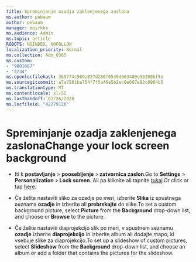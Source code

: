 ```yaml
---
title: Spreminjanje ozadja zaklenjenega zaslona
ms.author: pebaum
author: pebaum
manager: mnirkhe
ms.audience: Admin
ms.topic: article
ROBOTS: NOINDEX, NOFOLLOW
localization_priority: Normal
ms.collection: Adm_O365
ms.custom:
- "9001667"
- "3734"
ms.openlocfilehash: 369774c569a027d206f05494663409e36390bf5e
ms.sourcegitcommit: a7a7581ba754f7f5a46e5b2ec0e667e82c8964b5
ms.translationtype: MT
ms.contentlocale: sl-SI
ms.lasthandoff: 02/26/2020
ms.locfileid: "42279120"
---
```

# <a name="change-your-lock-screen-background"></a><span data-ttu-id="8007d-102">Spreminjanje ozadja zaklenjenega zaslona</span><span class="sxs-lookup"><span data-stu-id="8007d-102">Change your lock screen background</span></span>

- <span data-ttu-id="8007d-103">Iti k **postavljanje** > **poosebljenje** > **zatvornica zaslon**.</span><span class="sxs-lookup"><span data-stu-id="8007d-103">Go to **Settings** > **Personalization** > **Lock screen**.</span></span> <span data-ttu-id="8007d-104">Ali pa kliknite ali tapnite [tukaj](ms-settings:lockscreen?activationSource=GetHelp).</span><span class="sxs-lookup"><span data-stu-id="8007d-104">Or click or tap [here](ms-settings:lockscreen?activationSource=GetHelp).</span></span>

- <span data-ttu-id="8007d-105">Če želite nastaviti sliko za ozadje po meri, izberite **Slika** iz spustnega seznama **ozadje** in izberite ali **prebrskajte** do slike.</span><span class="sxs-lookup"><span data-stu-id="8007d-105">To set a custom background picture, select **Picture** from the **Background** drop-down list, and choose or **Browse** to the picture.</span></span> 

- <span data-ttu-id="8007d-106">Če želite nastaviti diaprojekcijo slik po meri, v spustnem seznamu **ozadje** izberite **diaprojekcijo** in izberite album ali dodajte mapo, ki vsebuje slike za diaprojekcijo.</span><span class="sxs-lookup"><span data-stu-id="8007d-106">To set up a slideshow of custom pictures, select **Slideshow** from the **Background** drop-down list, and choose an album or add a folder that contains the pictures for the slideshow.</span></span> 

